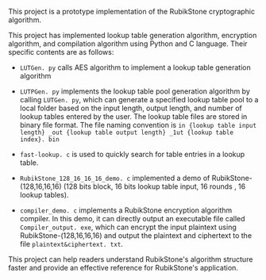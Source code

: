 This project is a prototype implementation of the RubikStone cryptographic algorithm.

This project has implemented lookup table generation algorithm, encryption algorithm, and compilation algorithm using Python and C language. Their specific contents are as follows:

- `LUTGen. py` calls AES algorithm to implement a lookup table generation algorithm
- `LUTPGen. py` implements the lookup table pool generation algorithm by calling `LUTGen. py`, which can generate a specified lookup table pool to a local folder based on the input length, output length, and number of lookup tables entered by the user.
  The lookup table files are stored in binary file format. The file naming convention is `in {lookup table input length} _out {lookup table output length} _1ut {lookup table index}. bin`

- `fast-lookup. c` is used to quickly search for table entries in a lookup table.
- `RubikStone_128_16_16_16_demo. c` implemented a demo of RubikStone-(128,16,16,16) (128 bits block, 16 bits lookup table input, 16 rounds , 16 lookup tables).
- `compiler_demo. c` implements a RubikStone encryption algorithm compiler. In this demo, it can directly output an executable file called `Compiler_output. exe`, which can encrypt the input plaintext using RubikStone-(128,16,16,16) and output the plaintext and ciphertext to the file `plaintext&ciphertext. txt`.

This project can help readers understand RubikStone's algorithm structure faster and provide an effective reference for RubikStone's application.
